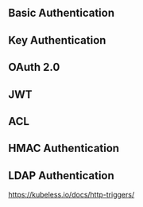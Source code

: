 ## Basic Authentication
## Key Authentication
## OAuth 2.0
## JWT
## ACL
## HMAC Authentication
## LDAP Authentication

https://kubeless.io/docs/http-triggers/